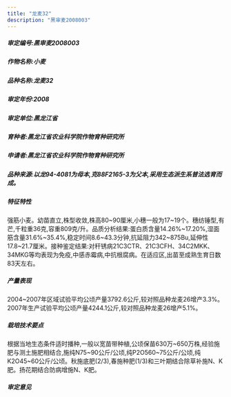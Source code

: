 ```yaml
---
title: "龙麦32"
description: "黑审麦2008003"
---
```

##### 审定编号:黑审麦2008003

##### 作物名称:小麦

##### 品种名称:龙麦32

##### 审定年份:2008

##### 审定单位:黑龙江省

##### 育种者:黑龙江省农业科学院作物育种研究所

##### 申请者:黑龙江省农业科学院作物育种研究所

##### 品种来源:以龙94-4081为母本,克88F2165-3为父本,采用生态派生系普法选育而成。

##### 特征特性
强筋小麦。幼苗直立,株型收敛,株高80~90厘米,小穗一般为17~19个。穗纺锤型,有芒,千粒重36克,容重809克/升。品质分析结果:蛋白质含量14.26%~17.20%,湿面筋含量31.6%~35.4%,稳定时间8.6~43.3分钟,抗延阻力342~875Bu,延伸性17.8~21.7厘米。接种鉴定结果:对秆锈病21C3CTR、21C3CFH、34C2MKK、34MKG等均表现为免疫,中感赤霉病,中抗根腐病。在适应区,出苗至成熟生育日数83天左右。

##### 产量表现
2004~2007年区域试验平均公顷产量3792.6公斤,较对照品种龙麦26增产3.3%。2007年生产试验平均公顷产量4244.1公斤,较对照品种龙麦26增产5.1%。

##### 栽培技术要点
根据当地生态条件适时播种,一般以宽苗带种植,公顷保苗630万~650万株,经验施肥与测土施肥相结合,施纯N75~90公斤/公顷,纯P2O560~75公斤/公顷,纯K2O45~60公斤/公顷。秋施底肥(2/3),春施种肥(1/3)和三叶期结合除草补施N、K肥。扬花期结合防病增施N、K肥。

##### 审定意见

